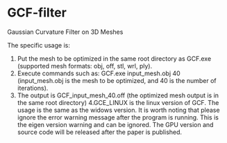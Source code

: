 # GCF-filter

Gaussian Curvature Filter on 3D Meshes

The specific usage is:
1. Put the mesh to be optimized in the same root directory as GCF.exe (supported mesh formats: obj, off, stl, wrl, ply).
2. Execute commands such as: GCF.exe input_mesh.obj 40 (input_mesh.obj is the mesh to be optimized, and 40 is the number of iterations).
3. The output is GCF_input_mesh_40.off (the optimized mesh output is in the same root directory)
4.GCE_LINUX is the linux version of GCF. The usage is the same as the widows version. It is worth noting that please ignore the error warning message after the program is running. This is the eigen version warning and can be ignored.
The GPU version and source code will be released after the paper is published.
